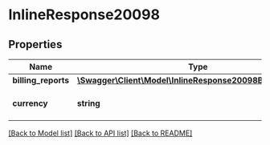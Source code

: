 # InlineResponse20098

## Properties
Name | Type | Description | Notes
------------ | ------------- | ------------- | -------------
**billing_reports** | [**\Swagger\Client\Model\InlineResponse20098BillingReports[]**](InlineResponse20098BillingReports.md) |  | [optional] 
**currency** | **string** | Currency of the billed amount. | [optional] 

[[Back to Model list]](../README.md#documentation-for-models) [[Back to API list]](../README.md#documentation-for-api-endpoints) [[Back to README]](../README.md)


